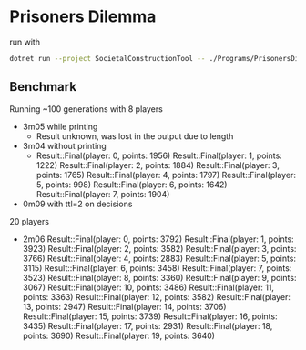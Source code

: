 # Prisoners Dilemma

run with

```sh
dotnet run --project SocietalConstructionTool -- ./Programs/PrisonersDilemma/*
```

## Benchmark

Running ~100 generations with 8 players
- 3m05 while printing
  - Result unknown, was lost in the output due to length
- 3m04 without printing
  - Result::Final(player: 0, points: 1956)
    Result::Final(player: 1, points: 1222)
    Result::Final(player: 2, points: 1884)
    Result::Final(player: 3, points: 1765)
    Result::Final(player: 4, points: 1797)
    Result::Final(player: 5, points: 998)
    Result::Final(player: 6, points: 1642)
    Result::Final(player: 7, points: 1904)
- 0m09 with ttl=2 on decisions

20 players
- 2m06
Result::Final(player: 0, points: 3792)
Result::Final(player: 1, points: 3923)
Result::Final(player: 2, points: 3582)
Result::Final(player: 3, points: 3766)
Result::Final(player: 4, points: 2883)
Result::Final(player: 5, points: 3115)
Result::Final(player: 6, points: 3458)
Result::Final(player: 7, points: 3523)
Result::Final(player: 8, points: 3360)
Result::Final(player: 9, points: 3067)
Result::Final(player: 10, points: 3486)
Result::Final(player: 11, points: 3363)
Result::Final(player: 12, points: 3582)
Result::Final(player: 13, points: 2947)
Result::Final(player: 14, points: 3706)
Result::Final(player: 15, points: 3739)
Result::Final(player: 16, points: 3435)
Result::Final(player: 17, points: 2931)
Result::Final(player: 18, points: 3690)
Result::Final(player: 19, points: 3640)


